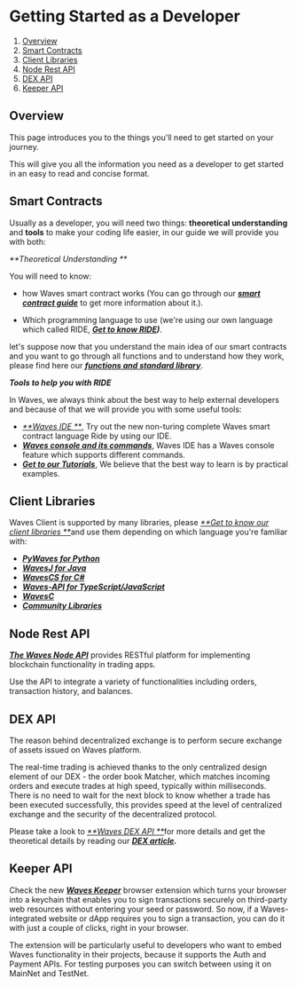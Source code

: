 # Getting Started as a Developer

1. [Overview](#overview)
2. [Smart Contracts](#smart-contracts)
3. [Client Libraries](#client-libraries)
4. [Node Rest API](#node-rest-api)
5. [DEX API](#dex-api)
6. [Keeper API](#keeper-api)

## Overview

This page introduces you to the things you'll need to get started on your journey.

This will give you all the information you need as a developer to get started in an easy to read and concise format.

## Smart Contracts

Usually as a developer, you will need two things: **theoretical understanding** and **tools** to make your coding life easier, in our guide we will provide you with both:

_**Theoretical Understanding **_

You will need to know:

* how Waves smart contract works \(You can go through our [_**smart contract guide**_](/technical-details/waves-contracts-language-description.md) to get more information about it.\).

* Which programming language to use \(we're using our own language which called RIDE, [_**Get to know RIDE**_](/technical-details/ride-language.md)_**\)**_.

let's suppose now that you understand the main idea of our smart contracts and you want to go through all functions and to understand how they work, please find here our [_**functions and standard library**_](/technical-details/waves-contracts-language-description/standard-library.md).

_**Tools to help you with RIDE**_

In Waves, we always think about the best way to help external developers and because of that we will provide you with some useful tools:

* [_**Waves IDE **_](https://ide.wavesplatform.com), Try out the new non-turing complete Waves smart contract language Ride by using our IDE.
* [_**Waves console and its commands**_](/technical-details/waves-contracts-language-description/waves-console-commands.md), Waves IDE has a Waves console feature which supports different commands.
* [_**Get to our Tutorials**_](/technical-details/video-tutorials-and-articles.md), We believe that the best way to learn is by practical examples.

## Client Libraries

Waves Client is supported by many libraries, please [_**Get to know our client libraries **_](/development-and-api/client-libraries.md)and use them depending on which language you're familiar with:

* [_**PyWaves for Python**_](/development-and-api/client-libraries/pywaves.md)
* [_**WavesJ for Java**_](/development-and-api/client-libraries/wavesj.md)
* [_**WavesCS for C\#**_](/development-and-api/client-libraries/wavescs.md)
* [_**Waves-API for TypeScript/JavaScript**_](https://github.com/wavesplatform/waves-api)
* [_**WavesC**_](/development-and-api/client-libraries/waves-c.md)
* [_**Community Libraries**_](/development-and-api/client-libraries/unofficial-libraries.md)

## Node Rest API

[_**The Waves Node API**_](/development-and-api/waves-node-rest-api.md) provides RESTful platform for implementing blockchain functionality in trading apps.

Use the API to integrate a variety of functionalities including orders, transaction history, and balances.

## DEX API

The reason behind decentralized exchange is to perform secure exchange of assets issued on Waves platform.

The real-time trading is achieved thanks to the only centralized design element of our DEX - the order book Matcher, which matches incoming orders and execute trades at high speed, typically within milliseconds. There is no need to wait for the next block to know whether a trade has been executed successfully, this provides speed at the level of centralized exchange and the security of the decentralized protocol.

Please take a look to [_**Waves DEX API **_](/development-and-api/dex-api/matcher.md)for more details and get the theoretical details by reading our [_**DEX article**_](/platform-features/decentralized-cryptocurrency-exchange-dex.md)_**.**_

## Keeper API

Check the new [_**Waves Keeper**_](/development-and-api/waves-keeper-api/waves-keeper-api.md) browser extension which turns your browser into a keychain that enables you to sign transactions securely on third-party web resources without entering your seed or password. So now, if a Waves-integrated website or dApp requires you to sign a transaction, you can do it with just a couple of clicks, right in your browser.

The extension will be particularly useful to developers who want to embed Waves functionality in their projects, because it supports the Auth and Payment APIs. For testing purposes you can switch between using it on MainNet and TestNet.

